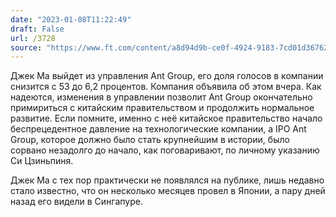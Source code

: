 ```yaml
---
date: "2023-01-08T11:22:49"
draft: False
url: /3728
source: "https://www.ft.com/content/a8d94d9b-ce0f-4924-9183-7cd01d36762c"
---
```


Джек Ма выйдет из управления Ant Group, его доля голосов в компании снизится с 53 до 6,2 процентов. Компания объявила об этом вчера. Как надеются, изменения в управлении позволит Ant Group окончательно примириться с китайским правительством и продолжить нормальное развитие. Если помните, именно с неё китайское правительство начало беспрецедентное давление на технологические компании, а IPO Ant Group, которое должно было стать крупнейшим в истории, было сорвано незадолго до начало, как поговаривают, по личному указанию Си Цзиньпиня.

Джек Ма с тех пор практически не появлялся на публике, лишь недавно стало известно, что он несколько месяцев провел в Японии, а пару дней назад его видели в Сингапуре.
